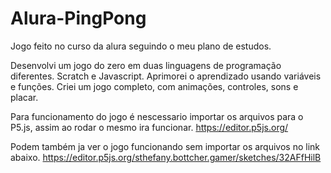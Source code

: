# Alura-PingPong
Jogo feito no curso da alura seguindo o meu plano de estudos.

Desenvolvi um jogo do zero em duas linguagens de programação diferentes.
  Scratch e Javascript.
Aprimorei o aprendizado usando variáveis e funções.
Criei um jogo completo, com animações, controles, sons e placar.

Para funcionamento do jogo é nescessario importar os arquivos para o P5.js, assim ao rodar o mesmo ira funcionar. 
https://editor.p5js.org/

Podem também ja ver o jogo funcionando sem importar os arquivos no link abaixo.
https://editor.p5js.org/sthefany.bottcher.gamer/sketches/32AFfHilB
